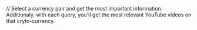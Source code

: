 // Select a currency pair and get the most important information. Additionaly, with each query, you'll get the most relevant YouTube videos on that cryto-currency.
